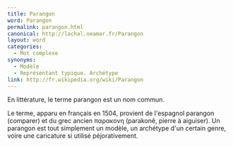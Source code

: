 ```yaml
---
title: Parangon
word: Parangon
permalink: parangon.html
canonical: http://lachal.neamar.fr/Parangon
layout: word
categories:
  - Mot complexe
synonyms:
  - Modèle
  - Représentant typique. Archétype
link: http://fr.wikipedia.org/wiki/Parangon
---
```


En littérature, le terme parangon est un nom commun.

Le terme, apparu en français en 1504, provient de l'espagnol parangon (comparer) et du grec ancien &#960;&#945;&#961;&#945;&#954;&#959;&#957;&#951; (parakonê, pierre à aiguiser).
Un parangon est tout simplement un modèle, un archétype d'un certain genre, voire une caricature si utilisé péjorativement.

